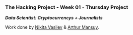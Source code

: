 ### The Hacking Project - Week 01 - Thursday Project

***Data Scientist: Cryptocurrencys + Journalists***


Work done by [Nikita Vasilev](https://github.com/nikitavasilev) & [Arthur Mansuy](https://github.com/tutus06).
